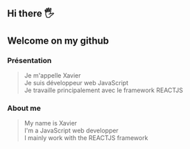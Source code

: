 ## Hi there :raised_hand_with_fingers_splayed: 
## Welcome on my github 

### Présentation
> Je m'appelle Xavier  
> Je suis développeur web JavaScript  
> Je travaille principalement avec le framework REACTJS

### About me 

> My name is Xavier  
> I'm a JavaScript web developper  
> I mainly work with the REACTJS framework


<!--
**xavierc90/xavierc90** is a ✨ _special_ ✨ repository because its `README.md` (this file) appears on your GitHub profile.

Here are some ideas to get you started:

- 🔭 I’m currently working on ...
- 🌱 I’m currently learning ...
- 👯 I’m looking to collaborate on ...
- 🤔 I’m looking for help with ...
- 💬 Ask me about ...
- 📫 How to reach me: ...
- 😄 Pronouns: ...
- ⚡ Fun fact: ...
-->

